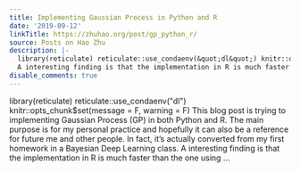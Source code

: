 ```yaml
---
title: Implementing Gaussian Process in Python and R
date: '2019-09-12'
linkTitle: https://zhuhao.org/post/gp_python_r/
source: Posts on Hao Zhu
description: |-
  library(reticulate) reticulate::use_condaenv(&quot;dl&quot;) knitr::opts_chunk$set(message = F, warning = F) This blog post is trying to implementing Gaussian Process (GP) in both Python and R. The main purpose is for my personal practice and hopefully it can also be a reference for future me and other people. In fact, it’s actually converted from my first homework in a Bayesian Deep Learning class.
  A interesting finding is that the implementation in R is much faster than the one using ...
disable_comments: true
---
```

library(reticulate) reticulate::use_condaenv(&quot;dl&quot;) knitr::opts_chunk$set(message = F, warning = F) This blog post is trying to implementing Gaussian Process (GP) in both Python and R. The main purpose is for my personal practice and hopefully it can also be a reference for future me and other people. In fact, it’s actually converted from my first homework in a Bayesian Deep Learning class.
A interesting finding is that the implementation in R is much faster than the one using ...
